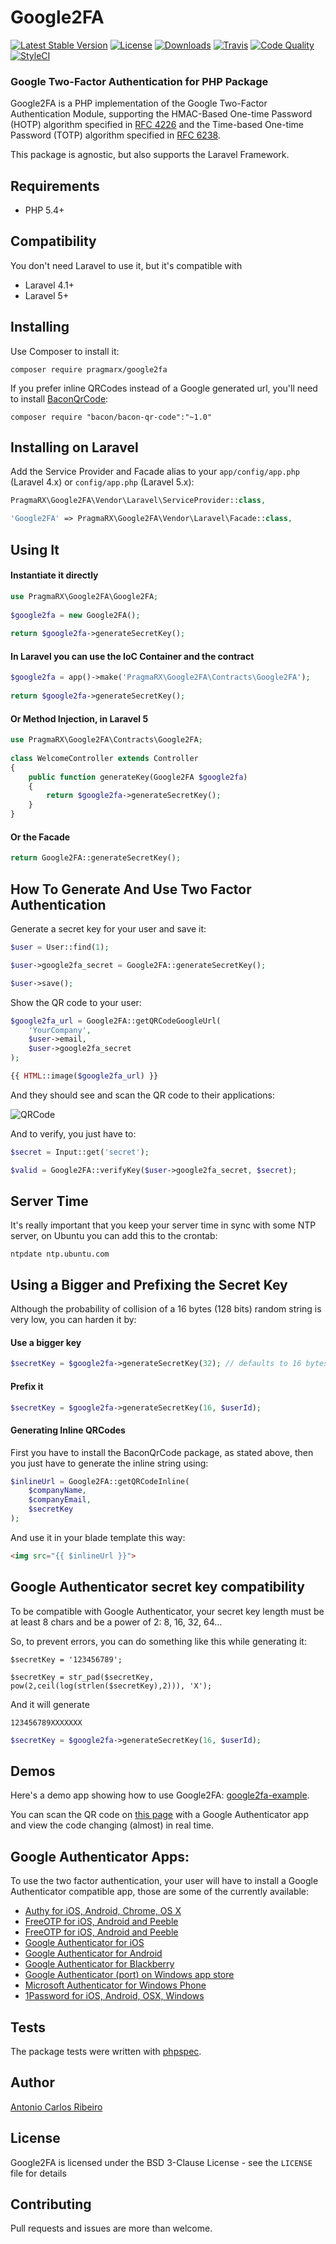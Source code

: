 # Google2FA

[![Latest Stable Version](https://img.shields.io/packagist/v/pragmarx/google2fa.svg?style=flat-square)](https://packagist.org/packages/pragmarx/google2fa) [![License](https://img.shields.io/badge/license-BSD_3_Clause-brightgreen.svg?style=flat-square)](LICENSE) [![Downloads](https://img.shields.io/packagist/dt/pragmarx/google2fa.svg?style=flat-square)](https://packagist.org/packages/pragmarx/google2fa) [![Travis](https://img.shields.io/travis/antonioribeiro/google2fa.svg?style=flat-square)](https://travis-ci.org/antonioribeiro/google2fa) [![Code Quality](https://img.shields.io/scrutinizer/g/antonioribeiro/google2fa.svg?style=flat-square)](https://scrutinizer-ci.com/g/antonioribeiro/google2fa/?branch=master) [![StyleCI](https://styleci.io/repos/24296182/shield)](https://styleci.io/repos/24296182)

### Google Two-Factor Authentication for PHP Package

Google2FA is a PHP implementation of the Google Two-Factor Authentication Module, supporting the HMAC-Based One-time Password (HOTP) algorithm specified in [RFC 4226](https://tools.ietf.org/html/rfc4226) and the Time-based One-time Password (TOTP) algorithm specified in [RFC 6238](https://tools.ietf.org/html/rfc6238).

This package is agnostic, but also supports the Laravel Framework.

## Requirements

- PHP 5.4+

## Compatibility

You don't need Laravel to use it, but it's compatible with

- Laravel 4.1+
- Laravel 5+

## Installing

Use Composer to install it:

    composer require pragmarx/google2fa

If you prefer inline QRCodes instead of a Google generated url, you'll need to install [BaconQrCode](https://github.com/Bacon/BaconQrCode):
  
    composer require "bacon/bacon-qr-code":"~1.0"

## Installing on Laravel

Add the Service Provider and Facade alias to your `app/config/app.php` (Laravel 4.x) or `config/app.php` (Laravel 5.x):

```php
PragmaRX\Google2FA\Vendor\Laravel\ServiceProvider::class,

'Google2FA' => PragmaRX\Google2FA\Vendor\Laravel\Facade::class,
```

## Using It

#### Instantiate it directly

```php
use PragmaRX\Google2FA\Google2FA;
    
$google2fa = new Google2FA();
    
return $google2fa->generateSecretKey();
```

#### In Laravel you can use the IoC Container and the contract

```php
$google2fa = app()->make('PragmaRX\Google2FA\Contracts\Google2FA');
    
return $google2fa->generateSecretKey();
```

#### Or Method Injection, in Laravel 5

```php
use PragmaRX\Google2FA\Contracts\Google2FA;
    
class WelcomeController extends Controller 
{
    public function generateKey(Google2FA $google2fa)
    {
        return $google2fa->generateSecretKey();
    }
}
```

#### Or the Facade

```php
return Google2FA::generateSecretKey();
```

## How To Generate And Use Two Factor Authentication

Generate a secret key for your user and save it:

```php
$user = User::find(1);

$user->google2fa_secret = Google2FA::generateSecretKey();

$user->save();
```

Show the QR code to your user:

```php
$google2fa_url = Google2FA::getQRCodeGoogleUrl(
    'YourCompany',
    $user->email,
    $user->google2fa_secret
);

{{ HTML::image($google2fa_url) }}
```

And they should see and scan the QR code to their applications:

![QRCode](https://chart.googleapis.com/chart?chs=200x200&chld=M|0&cht=qr&chl=otpauth%3A%2F%2Ftotp%2FPragmaRX%3Aacr%2Bpragmarx%40antoniocarlosribeiro.com%3Fsecret%3DADUMJO5634NPDEKW%26issuer%3DPragmaRX)

And to verify, you just have to:

```php
$secret = Input::get('secret');

$valid = Google2FA::verifyKey($user->google2fa_secret, $secret);
```

## Server Time

It's really important that you keep your server time in sync with some NTP server, on Ubuntu you can add this to the crontab:

    ntpdate ntp.ubuntu.com

## Using a Bigger and Prefixing the Secret Key

Although the probability of collision of a 16 bytes (128 bits) random string is very low, you can harden it by:
 
#### Use a bigger key

```php
$secretKey = $google2fa->generateSecretKey(32); // defaults to 16 bytes
```

#### Prefix it

```php
$secretKey = $google2fa->generateSecretKey(16, $userId);
```

#### Generating Inline QRCodes

First you have to install the BaconQrCode package, as stated above, then you just have to generate the inline string using:
 
```php
$inlineUrl = Google2FA::getQRCodeInline(
    $companyName,
    $companyEmail,
    $secretKey
);
```

And use it in your blade template this way:

```html
<img src="{{ $inlineUrl }}">
```

## Google Authenticator secret key compatibility

To be compatible with Google Authenticator, your secret key length must be at least 8 chars and be a power of 2: 8, 16, 32, 64...
  
So, to prevent errors, you can do something like this while generating it:
  
    $secretKey = '123456789';
  
    $secretKey = str_pad($secretKey, pow(2,ceil(log(strlen($secretKey),2))), 'X');

And it will generate

    123456789XXXXXXX
    
```php
$secretKey = $google2fa->generateSecretKey(16, $userId);
```

## Demos

Here's a demo app showing how to use Google2FA: [google2fa-example](https://github.com/antonioribeiro/google2fa-example).

You can scan the QR code on [this page](https://antoniocarlosribeiro.com/technology/google2fa) with a Google Authenticator app and view the code changing (almost) in real time.

## Google Authenticator Apps:

To use the two factor authentication, your user will have to install a Google Authenticator compatible app, those are some of the currently available:

* [Authy for iOS, Android, Chrome, OS X](https://www.authy.com/)
* [FreeOTP for iOS, Android and Peeble](https://fedorahosted.org/freeotp/)
* [FreeOTP for iOS, Android and Peeble](https://www.toopher.com/)
* [Google Authenticator for iOS](http://itunes.apple.com/us/app/google-authenticator/id388497605?mt=8")
* [Google Authenticator for Android](https://play.google.com/store/apps/details?id=com.google.android.apps.authenticator2")
* [Google Authenticator for Blackberry](https://m.google.com/authenticator")
* [Google Authenticator (port) on Windows app store](http://apps.microsoft.com/windows/en-us/app/google-authenticator/7ea6de74-dddb-47df-92cb-40afac4d38bb")
* [Microsoft Authenticator for Windows Phone](https://www.microsoft.com/en-us/store/apps/authenticator/9wzdncrfj3rj)
* [1Password for iOS, Android, OSX, Windows](https://1password.com)

## Tests

The package tests were written with [phpspec](http://www.phpspec.net/en/latest/).

## Author

[Antonio Carlos Ribeiro](http://twitter.com/iantonioribeiro)

## License

Google2FA is licensed under the BSD 3-Clause License - see the `LICENSE` file for details

## Contributing

Pull requests and issues are more than welcome.
